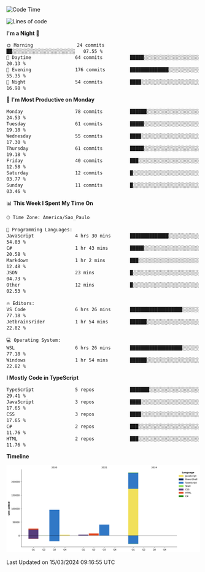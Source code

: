<!--START_SECTION:waka-->
![Code Time](http://img.shields.io/badge/Code%20Time-2%2C355%20hrs%2027%20mins-blue)

![Lines of code](https://img.shields.io/badge/From%20Hello%20World%20I%27ve%20Written-408.6%20thousand%20lines%20of%20code-blue)

**I'm a Night 🦉** 

```text
🌞 Morning                24 commits          ██░░░░░░░░░░░░░░░░░░░░░░░   07.55 % 
🌆 Daytime                64 commits          █████░░░░░░░░░░░░░░░░░░░░   20.13 % 
🌃 Evening                176 commits         ██████████████░░░░░░░░░░░   55.35 % 
🌙 Night                  54 commits          ████░░░░░░░░░░░░░░░░░░░░░   16.98 % 
```
📅 **I'm Most Productive on Monday** 

```text
Monday                   78 commits          ██████░░░░░░░░░░░░░░░░░░░   24.53 % 
Tuesday                  61 commits          █████░░░░░░░░░░░░░░░░░░░░   19.18 % 
Wednesday                55 commits          ████░░░░░░░░░░░░░░░░░░░░░   17.30 % 
Thursday                 61 commits          █████░░░░░░░░░░░░░░░░░░░░   19.18 % 
Friday                   40 commits          ███░░░░░░░░░░░░░░░░░░░░░░   12.58 % 
Saturday                 12 commits          █░░░░░░░░░░░░░░░░░░░░░░░░   03.77 % 
Sunday                   11 commits          █░░░░░░░░░░░░░░░░░░░░░░░░   03.46 % 
```


📊 **This Week I Spent My Time On** 

```text
🕑︎ Time Zone: America/Sao_Paulo

💬 Programming Languages: 
JavaScript               4 hrs 30 mins       ██████████████░░░░░░░░░░░   54.03 % 
C#                       1 hr 43 mins        █████░░░░░░░░░░░░░░░░░░░░   20.58 % 
Markdown                 1 hr 2 mins         ███░░░░░░░░░░░░░░░░░░░░░░   12.48 % 
JSON                     23 mins             █░░░░░░░░░░░░░░░░░░░░░░░░   04.73 % 
Other                    12 mins             █░░░░░░░░░░░░░░░░░░░░░░░░   02.53 % 

🔥 Editors: 
VS Code                  6 hrs 26 mins       ███████████████████░░░░░░   77.18 % 
Jetbrainsrider           1 hr 54 mins        ██████░░░░░░░░░░░░░░░░░░░   22.82 % 

💻 Operating System: 
WSL                      6 hrs 26 mins       ███████████████████░░░░░░   77.18 % 
Windows                  1 hr 54 mins        ██████░░░░░░░░░░░░░░░░░░░   22.82 % 
```

**I Mostly Code in TypeScript** 

```text
TypeScript               5 repos             ███████░░░░░░░░░░░░░░░░░░   29.41 % 
JavaScript               3 repos             ████░░░░░░░░░░░░░░░░░░░░░   17.65 % 
CSS                      3 repos             ████░░░░░░░░░░░░░░░░░░░░░   17.65 % 
C#                       2 repos             ███░░░░░░░░░░░░░░░░░░░░░░   11.76 % 
HTML                     2 repos             ███░░░░░░░░░░░░░░░░░░░░░░   11.76 % 
```



**Timeline**

![Lines of Code chart](https://raw.githubusercontent.com/jonhoffmam/jonhoffmam/master/assets/bar_graph.png)


 Last Updated on 15/03/2024 09:16:55 UTC
<!--END_SECTION:waka-->
